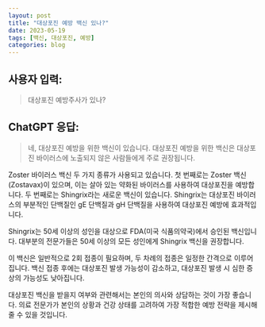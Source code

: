 ```yaml
---
layout: post
title: "대상포진 예방 백신 있나?"
date: 2023-05-19
tags: [백신, 대상포진, 예방]
categories: blog
---
```


## 사용자 입력:
> 대상포진 예방주사가 있나?

## ChatGPT 응답:
> 네, 대상포진 예방을 위한 백신이 있습니다. 대상포진 예방을 위한 백신은 대상포진 바이러스에 노출되지 않은 사람들에게 주로 권장됩니다. 

Zoster 바이러스 백신 두 가지 종류가 사용되고 있습니다. 첫 번째로는 Zoster 백신(Zostavax)이 있으며, 이는 살아 있는 약화된 바이러스를 사용하여 대상포진을 예방합니다. 두 번째로는 Shingrix라는 새로운 백신이 있습니다. Shingrix는 대상포진 바이러스의 부분적인 단백질인 gE 단백질과 gH 단백질을 사용하여 대상포진 예방에 효과적입니다.

Shingrix는 50세 이상의 성인을 대상으로 FDA(미국 식품의약국)에서 승인된 백신입니다. 대부분의 전문가들은 50세 이상의 모든 성인에게 Shingrix 백신을 권장합니다. 

이 백신은 일반적으로 2회 접종이 필요하며, 두 차례의 접종은 일정한 간격으로 이루어집니다. 백신 접종 후에는 대상포진 발생 가능성이 감소하고, 대상포진 발생 시 심한 증상의 가능성도 낮아집니다. 

대상포진 백신을 받을지 여부와 관련해서는 본인의 의사와 상담하는 것이 가장 좋습니다. 의료 전문가가 본인의 상황과 건강 상태를 고려하여 가장 적합한 예방 전략을 제시해 줄 수 있을 것입니다.

